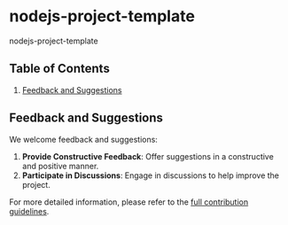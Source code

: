 # nodejs-project-template

nodejs-project-template

## Table of Contents

1. [Feedback and Suggestions](#feedback-and-suggestions)

## Feedback and Suggestions

We welcome feedback and suggestions:

1. **Provide Constructive Feedback**: Offer suggestions in a constructive and positive manner.
2. **Participate in Discussions**: Engage in discussions to help improve the project.

For more detailed information, please refer to the [full contribution guidelines](./docs/CONTRIBUTING.md).
